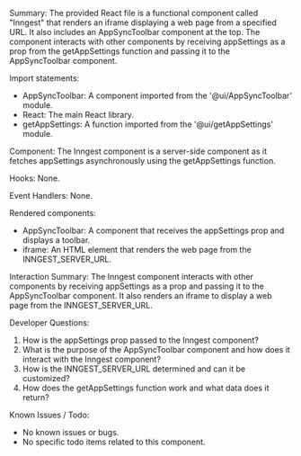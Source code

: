 Summary:
The provided React file is a functional component called "Inngest" that renders an iframe displaying a web page from a specified URL. It also includes an AppSyncToolbar component at the top. The component interacts with other components by receiving appSettings as a prop from the getAppSettings function and passing it to the AppSyncToolbar component.

Import statements:
- AppSyncToolbar: A component imported from the '@ui/AppSyncToolbar' module.
- React: The main React library.
- getAppSettings: A function imported from the '@ui/getAppSettings' module.

Component:
The Inngest component is a server-side component as it fetches appSettings asynchronously using the getAppSettings function.

Hooks:
None.

Event Handlers:
None.

Rendered components:
- AppSyncToolbar: A component that receives the appSettings prop and displays a toolbar.
- iframe: An HTML element that renders the web page from the INNGEST_SERVER_URL.

Interaction Summary:
The Inngest component interacts with other components by receiving appSettings as a prop and passing it to the AppSyncToolbar component. It also renders an iframe to display a web page from the INNGEST_SERVER_URL.

Developer Questions:
1. How is the appSettings prop passed to the Inngest component?
2. What is the purpose of the AppSyncToolbar component and how does it interact with the Inngest component?
3. How is the INNGEST_SERVER_URL determined and can it be customized?
4. How does the getAppSettings function work and what data does it return?

Known Issues / Todo:
- No known issues or bugs.
- No specific todo items related to this component.